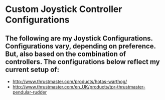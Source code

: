 # Custom Joystick Controller Configurations

The following are my Joystick Configurations. Configurations vary, depending on preference. But, also based on the combination of controllers.
The configurations below reflect my current setup of:
- 
- http://www.thrustmaster.com/products/hotas-warthog/
- http://www.thrustmaster.com/en_UK/products/tpr-thrustmaster-pendular-rudder

